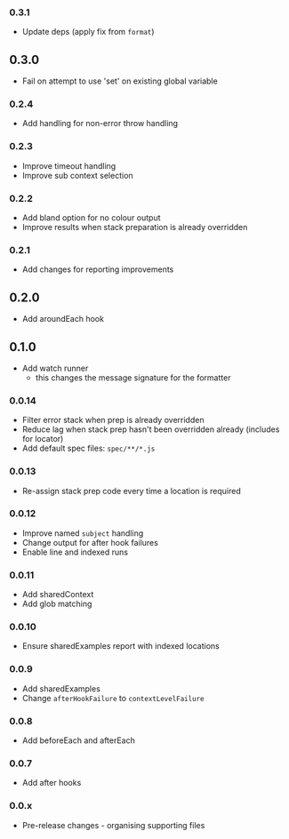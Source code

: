 ### 0.3.1

- Update deps (apply fix from `format`)

## 0.3.0

- Fail on attempt to use 'set' on existing global variable

### 0.2.4

- Add handling for non-error throw handling

### 0.2.3

- Improve timeout handling
- Improve sub context selection

### 0.2.2

- Add bland option for no colour output
- Improve results when stack preparation is already overridden

### 0.2.1

- Add changes for reporting improvements

## 0.2.0

- Add aroundEach hook

## 0.1.0

- Add watch runner
  - this changes the message signature for the formatter

### 0.0.14

- Filter error stack when prep is already overridden
- Reduce lag when stack prep hasn't been overridden already (includes for locator)
- Add default spec files: `spec/**/*.js`

### 0.0.13

- Re-assign stack prep code every time a location is required

### 0.0.12

- Improve named `subject` handling
- Change output for after hook failures
- Enable line and indexed runs

### 0.0.11

- Add sharedContext
- Add glob matching

### 0.0.10

- Ensure sharedExamples report with indexed locations

### 0.0.9

- Add sharedExamples
- Change `afterHookFailure` to `contextLevelFailure`

### 0.0.8

- Add beforeEach and afterEach

### 0.0.7

- Add after hooks

### 0.0.x

- Pre-release changes - organising supporting files

